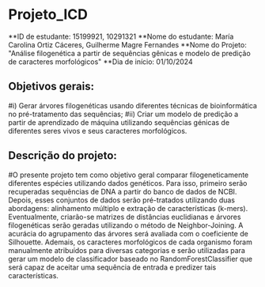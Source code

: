 # Projeto_ICD
**ID de estudante: 15199921, 10291321
**Nome do estudante: María Carolina Ortiz Cáceres, Guilherme Magre Fernandes 
**Nome do Projeto: "Análise filogenética a partir de sequências gênicas e modelo de predição de caracteres morfológicos"
**Dia de início: 01/10/2024


## Objetivos gerais: 
#i) Gerar árvores filogenéticas usando diferentes técnicas de bioinformática no pré-tratamento das sequências; 
#ii) Criar um modelo de predição a partir de aprendizado de máquina utilizando sequências génicas de diferentes seres vivos e seus caracteres morfológicos.

## Descrição do projeto:
#O presente projeto tem como objetivo geral comparar filogeneticamente diferentes espécies utilizando dados genéticos. Para isso, primeiro serão recuperadas sequências de DNA a partir do banco de dados de NCBI. Depois, esses conjuntos de dados serão pré-tratados utilizando duas abordagens: alinhamento múltiplo e extração de características (k-mers). Eventualmente, criarão-se matrizes de distâncias euclidianas e árvores filogenéticas serão geradas utilizando o método de Neighbor-Joining. A acurácia do agrupamento das árvores será avaliada com o coeficiente de Silhouette. Ademais, os caracteres morfológicos de cada organismo foram manualmente atribuídos para diversas categorias e serão utilizadas para gerar um modelo de classificador baseado no RandomForestClassifier que será capaz de aceitar uma sequência de entrada e predizer tais características. 

